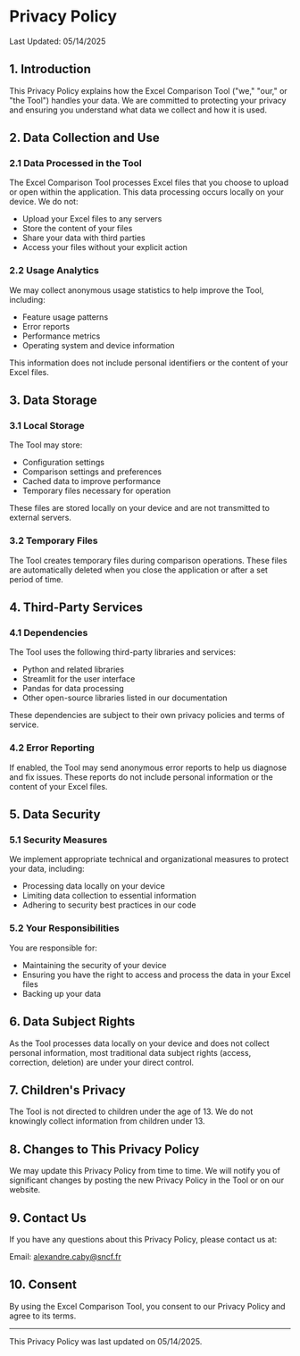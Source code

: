 # Privacy Policy

Last Updated: 05/14/2025

## 1. Introduction

This Privacy Policy explains how the Excel Comparison Tool ("we," "our," or "the Tool") handles your data. We are committed to protecting your privacy and ensuring you understand what data we collect and how it is used.

## 2. Data Collection and Use

### 2.1 Data Processed in the Tool

The Excel Comparison Tool processes Excel files that you choose to upload or open within the application. This data processing occurs locally on your device. We do not:

- Upload your Excel files to any servers
- Store the content of your files
- Share your data with third parties
- Access your files without your explicit action

### 2.2 Usage Analytics

We may collect anonymous usage statistics to help improve the Tool, including:

- Feature usage patterns
- Error reports
- Performance metrics
- Operating system and device information

This information does not include personal identifiers or the content of your Excel files.

## 3. Data Storage

### 3.1 Local Storage

The Tool may store:

- Configuration settings
- Comparison settings and preferences
- Cached data to improve performance
- Temporary files necessary for operation

These files are stored locally on your device and are not transmitted to external servers.

### 3.2 Temporary Files

The Tool creates temporary files during comparison operations. These files are automatically deleted when you close the application or after a set period of time.

## 4. Third-Party Services

### 4.1 Dependencies

The Tool uses the following third-party libraries and services:

- Python and related libraries
- Streamlit for the user interface
- Pandas for data processing
- Other open-source libraries listed in our documentation

These dependencies are subject to their own privacy policies and terms of service.

### 4.2 Error Reporting

If enabled, the Tool may send anonymous error reports to help us diagnose and fix issues. These reports do not include personal information or the content of your Excel files.

## 5. Data Security

### 5.1 Security Measures

We implement appropriate technical and organizational measures to protect your data, including:

- Processing data locally on your device
- Limiting data collection to essential information
- Adhering to security best practices in our code

### 5.2 Your Responsibilities

You are responsible for:

- Maintaining the security of your device
- Ensuring you have the right to access and process the data in your Excel files
- Backing up your data

## 6. Data Subject Rights

As the Tool processes data locally on your device and does not collect personal information, most traditional data subject rights (access, correction, deletion) are under your direct control.

## 7. Children's Privacy

The Tool is not directed to children under the age of 13. We do not knowingly collect information from children under 13.

## 8. Changes to This Privacy Policy

We may update this Privacy Policy from time to time. We will notify you of significant changes by posting the new Privacy Policy in the Tool or on our website.

## 9. Contact Us

If you have any questions about this Privacy Policy, please contact us at:

Email: [alexandre.caby@sncf.fr](mailto:alexandre.caby@sncf.fr)

## 10. Consent

By using the Excel Comparison Tool, you consent to our Privacy Policy and agree to its terms.

---

This Privacy Policy was last updated on 05/14/2025.
